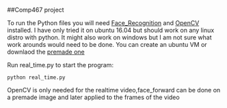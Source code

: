 ##Comp467 project

To run the Python files you will need [Face_Recognition](https://github.com/ageitgey/face_recognition) and [OpenCV](https://bit.ly/2ERAIBJ) installed. I have only tried it on ubuntu 16.04 but should work on any linux distro with python. It might also work on windows but I am not sure what work arounds would need to be done. You can create an ubuntu VM or downlaod the [premade one](https://bit.ly/2qpmX5Q)

Run real_time.py to start the program:

``
python real_time.py
``

OpenCV is only needed for the realtime video,face_forward can be done on a premade image and later applied to the frames of the video
